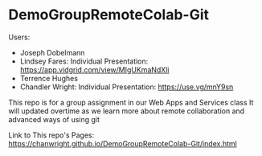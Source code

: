 # DemoGroupRemoteColab-Git
Users:
* Joseph Dobelmann
* Lindsey Fares: Individual Presentation: https://app.vidgrid.com/view/MIgUKmaNdXli
* Terrence Hughes
* Chandler Wright: Individual Presentation: https://use.vg/mnY9sn

This repo is for a group assignment in our Web Apps and Services class
It will updated overtime as we learn more about remote collaboration and advanced ways of using git

Link to This repo's Pages: https://chanwright.github.io/DemoGroupRemoteColab-Git/index.html
